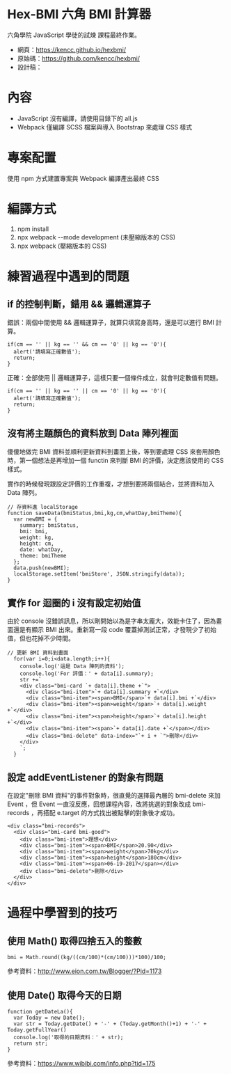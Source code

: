 # Hex-BMI 六角 BMI 計算器

六角學院 JavaScript 學徒的試煉 課程最終作業。

* 網頁：https://kencc.github.io/hexbmi/
* 原始碼：https://github.com/kencc/hexbmi/
* 設計稿：

# 內容
* JavaScript 沒有編譯，請使用目錄下的 all.js
* Webpack 僅編譯 SCSS 檔案與導入 Bootstrap 來處理 CSS 樣式

# 專案配置

使用 npm 方式建置專案與 Webpack 編譯產出最終 CSS

# 編譯方式
1. npm install
2. npx webpack --mode development (未壓縮版本的 CSS)
3. npx webpack (壓縮版本的 CSS)

# 練習過程中遇到的問題

## if 的控制判斷，錯用 && 邏輯運算子

錯誤：兩個中間使用 && 邏輯運算子，就算只填寫身高時，還是可以進行 BMI 計算。

```javascript=
if(cm == '' || kg == '' && cm == '0' || kg == '0'){
  alert('請填寫正確數值');
  return;
}
```

正確：全部使用 || 邏輯運算子，這樣只要一個條件成立，就會判定數值有問題。
```javascript=
if(cm == '' || kg == '' || cm == '0' || kg == '0'){
  alert('請填寫正確數值');
  return;
}
```

## 沒有將主題顏色的資料放到 Data 陣列裡面

傻傻地做完 BMI 資料並順利更新資料到畫面上後，等到要處理 CSS 來套用顏色時，第一個想法是再增加一個 functin 來判斷 BMI 的評價，決定應該使用的 CSS 樣式。

實作的時候發現跟設定評價的工作重複，才想到要將兩個結合，並將資料加入 Data 陣列。

```javascript=
// 存資料進 localStorage
function saveData(bmiStatus,bmi,kg,cm,whatDay,bmiTheme){
  var newBMI = {
    summary: bmiStatus,
    bmi: bmi,
    weight: kg,
    height: cm,
    date: whatDay,
    theme: bmiTheme
  };
  data.push(newBMI);
  localStorage.setItem('bmiStore', JSON.stringify(data));
}
```

## 實作 for 迴圈的 i 沒有設定初始值

由於 console 沒錯誤訊息，所以剛開始以為是字串太龐大，效能卡住了，因為畫面還是有顯示 BMI 出來。重新寫一段 code 覆蓋掉測試正常，才發現少了初始值，但也花掉不少時間。

```javascript=
// 更新 BMI 資料到畫面
  for(var i=0;i<data.length;i++){
    console.log('這是 Data 陣列的資料');
    console.log('For 評價：' + data[i].summary);
    str +=`
    <div class="bmi-card `+ data[i].theme +`">
      <div class="bmi-item">`+ data[i].summary +`</div>
      <div class="bmi-item"><span>BMI</span>`+ data[i].bmi +`</div>
      <div class="bmi-item"><span>weight</span>`+ data[i].weight +`</div>
      <div class="bmi-item"><span>height</span>`+ data[i].height +`</div>
      <div class="bmi-item"><span>`+ data[i].date +`</span></div>
      <div class="bmi-delete" data-index="`+ i + `">刪除</div>
    </div>
    `;
  }
```

## 設定 addEventListener 的對象有問題

在設定"刪除 BMI 資料"的事件對象時，很直覺的選擇最內層的 bmi-delete 來加 Event ，但 Event 一直沒反應，回想課程內容，改將挑選的對象改成 bmi-records ，再搭配 e.target 的方式找出被點擊的對象後才成功。

```htmlmixed=
<div class="bmi-records">
  <div class="bmi-card bmi-good">
    <div class="bmi-item">理想</div>
    <div class="bmi-item"><span>BMI</span>20.90</div>
    <div class="bmi-item"><span>weight</span>70kg</div>
    <div class="bmi-item"><span>height</span>180cm</div>
    <div class="bmi-item"><span>06-19-2017</span></div>
    <div class="bmi-delete">刪除</div>
  </div>
</div>
```

# 過程中學習到的技巧

## 使用 Math() 取得四捨五入的整數

```javascript=
bmi = Math.round((kg/((cm/100)*(cm/100)))*100)/100;
```

參考資料：http://www.eion.com.tw/Blogger/?Pid=1173

## 使用 Date() 取得今天的日期

```javascript=
function getDateLa(){
  var Today = new Date();
  var str = Today.getDate() + '-' + (Today.getMonth()+1) + '-' + Today.getFullYear()
  console.log('取得的日期資料：' + str);
  return str;
}
```

參考資料：https://www.wibibi.com/info.php?tid=175